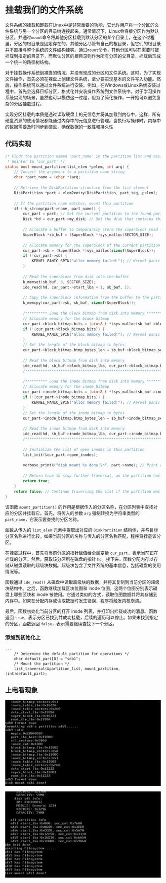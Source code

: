 # 挂载我们的文件系统

​	文件系统的挂载和卸载在Linux中是非常重要的功能，它允许用户将一个分区的文件系统与另一个分区的目录树连接起来。通常情况下，Linux会将根分区作为默认分区，并通过`mount`命令将其他分区挂载到默认分区的某个目录上。在这个过程里，分区的根目录是固定存在的，其他分区尽管有自己的根目录，但它们的根目录并不直接与整个系统的文件结构挂钩。通过`mount`命令，其他分区可以在需要时被挂载到指定的目录下，而默认分区的根目录则作为所有分区的父目录，挂载后形成一个统一的路径树结构。

​	对于挂载操作系统到裸盘的情况，并没有现成的分区和文件系统。这时，为了实现文件操作，首先必须在裸盘上创建文件系统，至少要实现基本的文件写入功能。然后，操作系统可以通过文件系统进行安装。例如，在Windows或Linux系统安装过程中，首先会选择目标分区，格式化并安装操作系统到文件系统中。对于学习操作系统实现的场景，虽然也可以模仿这一过程，但为了简化操作，一开始可以避免复杂的分区挂载过程。

​	实现分区挂载的本质是通过读取硬盘上的元信息并将其加载到内存中，这样，所有硬盘资源的使用情况都能通过内存中的元信息进行管理。当执行写操作时，内存中的数据需要及时同步到硬盘，确保数据的一致性和持久性

## 代码实现

```c
/* Finds the partition named 'part_name' in the partition list and assigns its 
 * pointer to 'cur_part' */
static bool mount_partition(list_elem *pelem, int arg) {
    // Convert the argument to a partition name string
    char *part_name = (char *)arg;
    
    // Retrieve the DiskPartition structure from the list element
    DiskPartition *part = elem2entry(DiskPartition, part_tag, pelem);

    // If the partition name matches, mount this partition
    if (!k_strcmp(part->name, part_name)) {
        cur_part = part; // Set the current partition to the found partition
        Disk *hd = cur_part->my_disk; // Get the disk that contains this partition

        // Allocate a buffer to temporarily store the superblock read from disk
        SuperBlock *sb_buf = (SuperBlock *)sys_malloc(SECTOR_SIZE);

        // Allocate memory for the superblock of the current partition
        cur_part->sb = (SuperBlock *)sys_malloc(sizeof(SuperBlock));
        if (!cur_part->sb) {
            KERNEL_PANIC_SPIN("alloc memory failed!"); // Kernel panic if allocation fails
        }

        // Read the superblock from disk into the buffer
        k_memset(sb_buf, 0, SECTOR_SIZE);
        ide_read(hd, cur_part->start_lba + 1, sb_buf, 1);

        // Copy the superblock information from the buffer to the partition's superblock
        k_memcpy(cur_part->sb, sb_buf, sizeof(SuperBlock));

        /********** Load the block bitmap from disk into memory **********/
        // Allocate memory for the block bitmap
        cur_part->block_bitmap.bits = (uint8_t *)sys_malloc(sb_buf->block_bitmap_sects * SECTOR_SIZE);
        if (!(cur_part->block_bitmap.bits)) {
            KERNEL_PANIC_SPIN("alloc memory failed!"); // Kernel panic if allocation fails
        }
        // Set the length of the block bitmap in bytes
        cur_part->block_bitmap.btmp_bytes_len = sb_buf->block_bitmap_sects * SECTOR_SIZE;
        
        // Read the block bitmap from disk into memory
        ide_read(hd, sb_buf->block_bitmap_lba, cur_part->block_bitmap.bits, sb_buf->block_bitmap_sects);
        /****************************************************************/

        /********** Load the inode bitmap from disk into memory **********/
        // Allocate memory for the inode bitmap
        cur_part->inode_bitmap.bits = (uint8_t *)sys_malloc(sb_buf->inode_bitmap_sects * SECTOR_SIZE);
        if (!(cur_part->inode_bitmap.bits)) {
            KERNEL_PANIC_SPIN("alloc memory failed!"); // Kernel panic if allocation fails
        }
        // Set the length of the inode bitmap in bytes
        cur_part->inode_bitmap.btmp_bytes_len = sb_buf->inode_bitmap_sects * SECTOR_SIZE;
        
        // Read the inode bitmap from disk into memory
        ide_read(hd, sb_buf->inode_bitmap_lba, cur_part->inode_bitmap.bits, sb_buf->inode_bitmap_sects);
        /****************************************************************/

        // Initialize the list of open inodes in this partition
        list_init(&cur_part->open_inodes);
        
        verbose_printk("disk mount %s done!\n", part->name); // Print a message indicating successful mounting

        // Return true to stop further traversal, as the partition has been found and mounted
        return true;
    }
    return false; // Continue traversing the list if the partition was not found
}

```

该函数 `mount_partition()` 的作用是根据传入的分区名称，在分区列表中查找对应的分区并挂载它。首先，将传入的参数 `arg` 强制转换为字符串类型的 `part_name`，它表示要查找的分区名称。

函数从传入的 `list_elem` 元素中提取出对应的 `DiskPartition` 结构体，并与目标分区名称进行比较。如果当前分区的名称与传入的分区名称匹配，程序将挂载该分区。

在挂载过程中，首先将当前分区的指针赋值给全局变量 `cur_part`，表示当前正在挂载的分区。然后，获取该分区所在磁盘的指针 `hd`。接下来，函数分配内存以存储从磁盘读取的超级块数据。超级块包含了文件系统的基本信息，包括磁盘的使用情况等。

函数通过 `ide_read()` 从磁盘中读取超级块的数据，并将其复制到当前分区的超级块结构中。之后，函数继续加载区块位图和 inode 位图，这两个位图分别表示磁盘上哪些区块和 inode 被使用。它通过类似的方式，读取位图数据并将其存储到内存中。如果在分配内存或读取数据时发生错误，程序将触发内核崩溃。

最后，函数初始化当前分区的打开 inode 列表，并打印出挂载成功的消息。函数返回 `true`，表示分区已找到并成功挂载，后续的遍历可以停止。如果未找到指定的分区，函数返回 `false`，表示需要继续查找下一个分区。

### 添加到初始化上

```
...
    /* Determine the default partition for operations */
    char default_part[8] = "sdb1";
    /* Mount the partition */
    list_traversal(&partition_list, mount_partition, (int)default_part);
```

## 上电看现象

![image-20250309215948419](./13.2_mount_filesystem/image-20250309215948419.png)

![image-20250309215957676](./13.2_mount_filesystem/image-20250309215957676.png)

